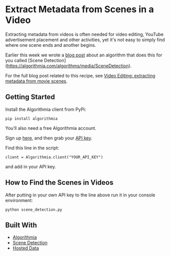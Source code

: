 # Extract Metadata from Scenes in a Video

Extracting metadata from videos is often needed for video editing, YouTube advertisement placement and other activities, yet it's not easy to simply find where one scene ends and another begins.

Earlier this week we wrote a [blog post](http://blog.algorithmia.com/automatic-scene-detection/) about an algorithm that does this for you called [Scene Detection] (https://algorithmia.com/algorithms/media/SceneDetection). 

For the full blog post related to this recipe, see [Video Editing: extracting metadata from movie scenes](https://blog.algorithmia.com/video-editing-extracting-metadata-from-movie-scenes/).

## Getting Started

Install the Algorithmia client from PyPi:

```pip install algorithmia```

You’ll also need a free Algorithmia account.

Sign up [here](https://algorithmia.com/), and then grab your [API key](algorithmia.com/user#credentials).

Find this line in the script: 

```
client = Algorithmia.client("YOUR_API_KEY")
```
and add in your API key.

## How to Find the Scenes in Videos

After putting in your own API key to the line above run it in your console environment:

```python scene_detection.py```

## Built With
* [Algorithmia](https://algorithmia.com/)
* [Scene Detection](https://algorithmia.com/algorithms/media/SceneDetection)
* [Hosted Data](https://algorithmia.com/developers/data/hosted/)
